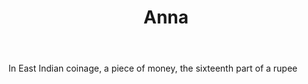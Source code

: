 ---
title: Anna
letter: A
permalink: "/definitions/bld-anna.html"
body: In East Indian coinage, a piece of money, the sixteenth part of a rupee
published_at: '2018-07-07'
source: Black's Law Dictionary 2nd Ed (1910)
layout: post
---